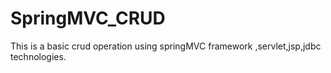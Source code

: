 # SpringMVC_CRUD
This is a basic crud operation using springMVC framework ,servlet,jsp,jdbc technologies.
